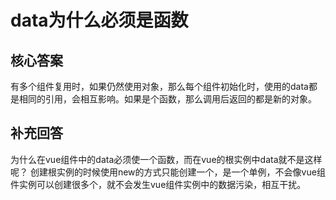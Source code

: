 # data为什么必须是函数

## 核心答案
有多个组件复用时，如果仍然使用对象，那么每个组件初始化时，使用的data都是相同的引用，会相互影响。如果是个函数，那么调用后返回的都是新的对象。

## 补充回答
为什么在vue组件中的data必须使一个函数，而在vue的根实例中data就不是这样呢？
创建根实例的时候使用new的方式只能创建一个，是一个单例，不会像vue组件实例可以创建很多个，就不会发生vue组件实例中的数据污染，相互干扰。
